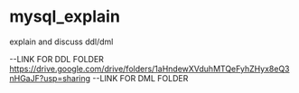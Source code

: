# mysql_explain
explain and discuss ddl/dml 

--LINK FOR DDL FOLDER  
https://drive.google.com/drive/folders/1aHndewXVduhMTQeFyhZHyx8eQ3nHGaJF?usp=sharing
--LINK FOR DML FOLDER
